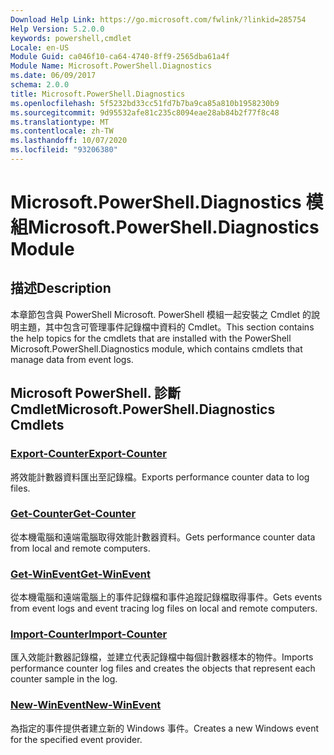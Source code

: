 ```yaml
---
Download Help Link: https://go.microsoft.com/fwlink/?linkid=285754
Help Version: 5.2.0.0
keywords: powershell,cmdlet
Locale: en-US
Module Guid: ca046f10-ca64-4740-8ff9-2565dba61a4f
Module Name: Microsoft.PowerShell.Diagnostics
ms.date: 06/09/2017
schema: 2.0.0
title: Microsoft.PowerShell.Diagnostics
ms.openlocfilehash: 5f5232bd33cc51fd7b7ba9ca85a810b1958230b9
ms.sourcegitcommit: 9d95532afe81c235c8094eae28ab84b2f77f8c48
ms.translationtype: MT
ms.contentlocale: zh-TW
ms.lasthandoff: 10/07/2020
ms.locfileid: "93206380"
---
```

# <span data-ttu-id="8ce39-103">Microsoft.PowerShell.Diagnostics 模組</span><span class="sxs-lookup"><span data-stu-id="8ce39-103">Microsoft.PowerShell.Diagnostics Module</span></span>

## <span data-ttu-id="8ce39-104">描述</span><span class="sxs-lookup"><span data-stu-id="8ce39-104">Description</span></span>

<span data-ttu-id="8ce39-105">本章節包含與 PowerShell Microsoft. PowerShell 模組一起安裝之 Cmdlet 的說明主題，其中包含可管理事件記錄檔中資料的 Cmdlet。</span><span class="sxs-lookup"><span data-stu-id="8ce39-105">This section contains the help topics for the cmdlets that are installed with the PowerShell Microsoft.PowerShell.Diagnostics module, which contains cmdlets that manage data from event logs.</span></span>

## <span data-ttu-id="8ce39-106">Microsoft PowerShell. 診斷 Cmdlet</span><span class="sxs-lookup"><span data-stu-id="8ce39-106">Microsoft.PowerShell.Diagnostics Cmdlets</span></span>

### [<span data-ttu-id="8ce39-107">Export-Counter</span><span class="sxs-lookup"><span data-stu-id="8ce39-107">Export-Counter</span></span>](Export-Counter.md)
<span data-ttu-id="8ce39-108">將效能計數器資料匯出至記錄檔。</span><span class="sxs-lookup"><span data-stu-id="8ce39-108">Exports performance counter data to log files.</span></span>

### [<span data-ttu-id="8ce39-109">Get-Counter</span><span class="sxs-lookup"><span data-stu-id="8ce39-109">Get-Counter</span></span>](Get-Counter.md)
<span data-ttu-id="8ce39-110">從本機電腦和遠端電腦取得效能計數器資料。</span><span class="sxs-lookup"><span data-stu-id="8ce39-110">Gets performance counter data from local and remote computers.</span></span>

### [<span data-ttu-id="8ce39-111">Get-WinEvent</span><span class="sxs-lookup"><span data-stu-id="8ce39-111">Get-WinEvent</span></span>](Get-WinEvent.md)
<span data-ttu-id="8ce39-112">從本機電腦和遠端電腦上的事件記錄檔和事件追蹤記錄檔取得事件。</span><span class="sxs-lookup"><span data-stu-id="8ce39-112">Gets events from event logs and event tracing log files on local and remote computers.</span></span>

### [<span data-ttu-id="8ce39-113">Import-Counter</span><span class="sxs-lookup"><span data-stu-id="8ce39-113">Import-Counter</span></span>](Import-Counter.md)
<span data-ttu-id="8ce39-114">匯入效能計數器記錄檔，並建立代表記錄檔中每個計數器樣本的物件。</span><span class="sxs-lookup"><span data-stu-id="8ce39-114">Imports performance counter log files and creates the objects that represent each counter sample in the log.</span></span>

### [<span data-ttu-id="8ce39-115">New-WinEvent</span><span class="sxs-lookup"><span data-stu-id="8ce39-115">New-WinEvent</span></span>](New-WinEvent.md)
<span data-ttu-id="8ce39-116">為指定的事件提供者建立新的 Windows 事件。</span><span class="sxs-lookup"><span data-stu-id="8ce39-116">Creates a new Windows event for the specified event provider.</span></span>

